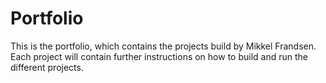 # Portfolio

This is the portfolio, which contains the projects build by Mikkel Frandsen. 
Each project will contain further instructions on how to build and run the different projects. 
